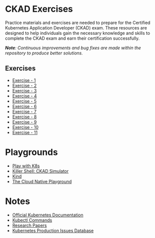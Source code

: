 # CKAD Exercises

Practice materials and exercises are needed to prepare for the Certified Kubernetes Application Developer (CKAD) exam. These resources are designed to help individuals gain the necessary knowledge and skills to complete the CKAD exam and earn their certification successfully.

****Note***: Continuous improvements and bug fixes are made within the repository to produce better solutions.*

## Exercises

- [Exercise - 1](/exercise-1) 
- [Exercise - 2](/exercise-2) 
- [Exercise - 3](/exercise-3) 
- [Exercise - 4](/exercise-4) 
- [Exercise - 5](/exercise-5) 
- [Exercise - 6](/exercise-6) 
- [Exercise - 7](/exercise-7) 
- [Exercise - 8](/exercise-8) 
- [Exercise - 9](/exercise-9) 
- [Exercise - 10](/exercise-10) 
- [Exercise - 11](/exercise-11) 

# Playgrounds
- [Play with K8s](https://labs.play-with-k8s.com/)
- [Killer Shell: CKAD Simulator](https://killer.sh/ckad)
- [Kind](https://kind.sigs.k8s.io/)
- [The Cloud Native Playground](https://play.meshery.io/)

# Notes
- [Official Kubernetes Documentation](https://kubernetes.io/docs/)
- [Kubectl Commands](https://kubernetes.io/docs/reference/generated/kubectl/kubectl-commands)
- [Research Papers](docs/)
- [Kubernetes Production Issues Database](https://k8s-issues.purutuladhar.com/)
